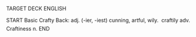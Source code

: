 TARGET DECK
ENGLISH

START
Basic
Crafty
Back: adj. (-ier, -iest) cunning, artful, wily.  craftily adv. Craftiness n.
END
